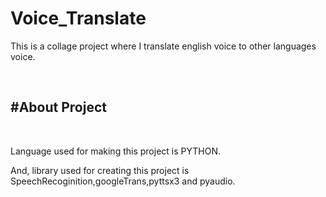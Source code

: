 # Voice_Translate
<p>This is a collage project where I translate english voice to other languages voice.</p>
<br>
<h2>#About Project</h2>
<br>
<p>Language used for making this project is PYTHON.</p>
<p>And, library used for creating this project is SpeechRecoginition,googleTrans,pyttsx3 and pyaudio.</p>

